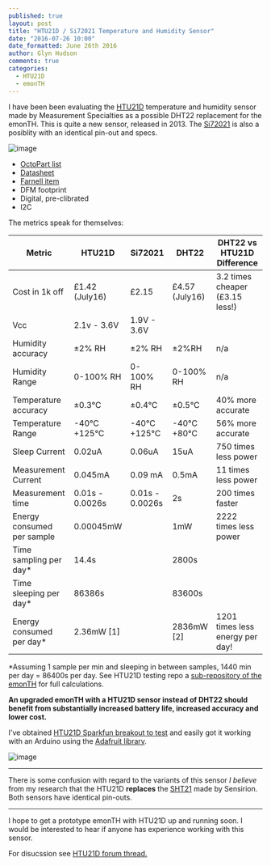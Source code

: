 ```yaml
---
published: true
layout: post
title: "HTU21D / Si72021 Temperature and Humidity Sensor"
date: "2016-07-26 10:00"
date_formatted: June 26th 2016
author: Glyn Hudson
comments: true
categories:
  - HTU21D
  - emonTH
---
```



I have been been evaluating the [HTU21D](https://octopart.com/htu21d-measurement+specialties-30374934) temperature and humidity sensor made by Measurement Specialties as a possible DHT22 replacement for the emonTH. This is quite a new sensor, released in 2013. The [Si72021](https://octopart.com/si7021-a10-gm-silicon+labs-31448011) is also a posiblity with an identical pin-out and specs.


![image]({{site.image_path}}/htu21d_1.png)

- [OctoPart list](https://octopart.com/htu21d-measurement+specialties-30374934)
- [Datasheet](http://datasheet.octopart.com/HTU21D-Measurement-Specialites-datasheet-22149496.pdf)
- [Farnell item](http://uk.farnell.com/measurement-specialties/htu21d/humidity-digital-3-rh-dfn-6/dp/2393536?CMP=GRHB-OCTOPART)
- DFM footprint
- Digital, pre-clibrated
- I2C


The metrics speak for themselves:



| Metric              | HTU21D             |Si72021| DHT22          | DHT22 vs HTU21D Difference|
| ------------- | -------------            |------------- | ------------- | ------------- |
| Cost in 1k off      | £1.42 (July16)     |£2.15|  £4.57 (July16)    | 3.2 times cheaper (£3.15 less!) |
| Vcc                 | 2.1v - 3.6V        | 1.9V - 3.6V | | |
| Humidity accuracy   | ±2% RH             | ±2% RH |  ±2%RH         | n/a |
| Humidity Range      | 0-100% RH          | 0-100% RH |  0-100% RH     | n/a|
| Temperature accuracy | ±0.3°C            | ±0.4°C|  ±0.5°C        | 40% more accurate |
| Temperature Range   | -40°C +125°C       |  -40°C +125°C  |  -40°C +80°C   | 56% more accurate |
| Sleep Current       | 0.02uA             | 0.06uA |  15uA          | 750 times less power |
| Measurement Current | 0.045mA            | 0.09 mA |  0.5mA         | 11 times less power |
| Measurement time    | 0.01s - 0.0026s    | 0.01s - 0.0026s |  2s            | 200 times faster |
| Energy consumed per sample | 0.00045mW   ||  1mW           | 2222 times less power |
| Time sampling per day* |  14.4s          ||  2800s         | |
| Time sleeping per day* | 86386s          ||  83600s        | |
| Energy consumed per day* | 2.36mW [1]    ||  2836mW [2]    | 1201 times less energy per day!  |



<!--more-->

*Assuming 1 sample per min and sleeping in between samples, 1440 min per day = 86400s per day. See HTU21D testing repo a [sub-repository of the emonTH](https://github.com/openenergymonitor/emonTH/blob/master/sensor_test/htu21d) for full calculations.

**An upgraded emonTH with a HTU21D sensor instead of DHT22 should benefit from substantially increased battery life, increased accuracy and lower cost.**

I've obtained [HTU21D Sparkfun breakout to test](https://www.sparkfun.com/products/retired/12064) and easily got it working with an Arduino using the [Adafruit library](https://github.com/adafruit/Adafruit_HTU21DF_Library).


![image]({{site.image_path}}/htu21d_2.jpg)


***

There is some confusion with regard to the variants of this sensor *I believe* from my research that the HTU21D **replaces** the [SHT21](https://octopart.com/sht21-sensirion-19013846) made by Sensirion. Both sensors have identical pin-outs.


***

I hope to get a prototype emonTH with HTU21D up and running soon. I would be interested to hear if anyone has experience working with this sensor.



For disucssion see [HTU21D forum thread.](https://community.openenergymonitor.org/t/htu21d-temperature-and-humidity-sensor-possible-dht22-replacement/1106)